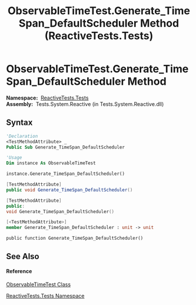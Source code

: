 ﻿---
title: ObservableTimeTest.Generate_TimeSpan_DefaultScheduler Method  (ReactiveTests.Tests)
TOCTitle: Generate_TimeSpan_DefaultScheduler Method
ms:assetid: M:ReactiveTests.Tests.ObservableTimeTest.Generate_TimeSpan_DefaultScheduler
ms:mtpsurl: https://msdn.microsoft.com/en-us/library/reactivetests.tests.observabletimetest.generate_timespan_defaultscheduler(v=VS.103)
ms:contentKeyID: 36619390
ms.date: 06/28/2011
mtps_version: v=VS.103
f1_keywords:
- ReactiveTests.Tests.ObservableTimeTest.Generate_TimeSpan_DefaultScheduler
dev_langs:
- CSharp
- JScript
- VB
- FSharp
- c++
---

# ObservableTimeTest.Generate\_TimeSpan\_DefaultScheduler Method

**Namespace:**  [ReactiveTests.Tests](hh289046\(v=vs.103\).md)  
**Assembly:**  Tests.System.Reactive (in Tests.System.Reactive.dll)

## Syntax

``` vb
'Declaration
<TestMethodAttribute> _
Public Sub Generate_TimeSpan_DefaultScheduler
```

``` vb
'Usage
Dim instance As ObservableTimeTest

instance.Generate_TimeSpan_DefaultScheduler()
```

``` csharp
[TestMethodAttribute]
public void Generate_TimeSpan_DefaultScheduler()
```

``` c++
[TestMethodAttribute]
public:
void Generate_TimeSpan_DefaultScheduler()
```

``` fsharp
[<TestMethodAttribute>]
member Generate_TimeSpan_DefaultScheduler : unit -> unit 
```

``` jscript
public function Generate_TimeSpan_DefaultScheduler()
```

## See Also

#### Reference

[ObservableTimeTest Class](hh315045\(v=vs.103\).md)

[ReactiveTests.Tests Namespace](hh289046\(v=vs.103\).md)

